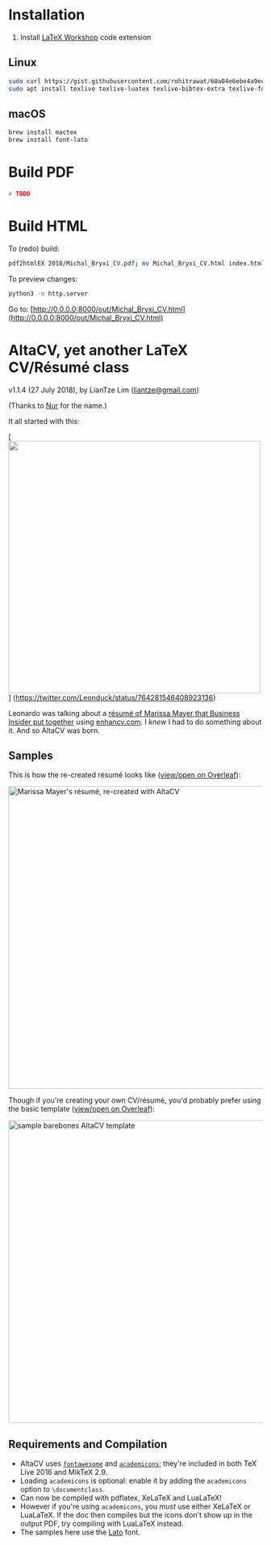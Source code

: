 # Installation

1. Install [LaTeX Workshop][1] code extension

## Linux
```sh
sudo curl https://gist.githubusercontent.com/rohitrawat/60a04e6ebe4a9ec1203eac3a11d4afc1/raw/fcdfde2ab57e455ba9b37077abf85a81c504a4a9/sources.list -o /etc/apt/sources.list.d/xenial.list
sudo apt install texlive texlive-luatex texlive-bibtex-extra texlive-fonts-extra pdf2htmlex
```

## macOS
```sh
brew install mactex
brew install font-lato
```

# Build PDF

```sh
# TODO
```

# Build HTML

To (redo) build:
```sh 
pdf2htmlEX 2018/Michal_Bryxi_CV.pdf; mv Michal_Bryxi_CV.html index.html
```

To preview changes:
```sh
python3 -m http.server
```

Go to: [http://0.0.0.0:8000/out/Michal_Bryxi_CV.html](http://0.0.0.0:8000/out/Michal_Bryxi_CV.html)

# AltaCV, yet another LaTeX CV/Résumé class

v1.1.4 (27 July 2018), by LianTze Lim (liantze@gmail.com)

(Thanks to [Nur](https://github.com/nurh) for the name.)

It all started with this:

[<img src="tweet-that-started-this.png" width="500px">]
(https://twitter.com/Leonduck/status/764281546408923136)

Leonardo was talking about a [résumé of Marissa Mayer that Business Insider put together](http://www.businessinsider.my/a-sample-resume-for-marissa-mayer-2016-7/) using [enhancv.com](https://enhancv.com).
I _knew_ I had to do something about it. And so AltaCV was born.

## Samples

This is how the re-created résumé looks like ([view/open on Overleaf](https://www.overleaf.com/read/gtqfpbwncfvp)):

<img src="mmayer.png" alt="Marissa Mayer's résumé, re-created with AltaCV" width="600px">

Though if you're creating your own CV/résumé, you'd probably prefer using the basic template ([view/open on Overleaf](https://www.overleaf.com/read/trgqjpwnmtgv)):

<img src="sample.png" alt="sample barebones AltaCV template" width="600px">


## Requirements and Compilation

* AltaCV uses [`fontawesome`](http://www.ctan.org/pkg/fontawesome) and [`academicons`](http://www.ctan.org/pkg/academicons); they're included in both TeX Live 2016 and MikTeX 2.9.
* Loading `academicons` is optional: enable it by adding the `academicons` option to `\documentclass`.
* Can now be compiled with pdflatex, XeLaTeX and LuaLaTeX!
* However if you're using `academicons`, you _must_ use either XeLaTeX or LuaLaTeX. If the doc then compiles but the icons don't show up in the output PDF, try compiling with LuaLaTeX instead.
* The samples here use the [Lato](http://www.latofonts.com/lato-free-fonts/) font.

[1]: https://marketplace.visualstudio.com/items?itemName=James-Yu.latex-workshop